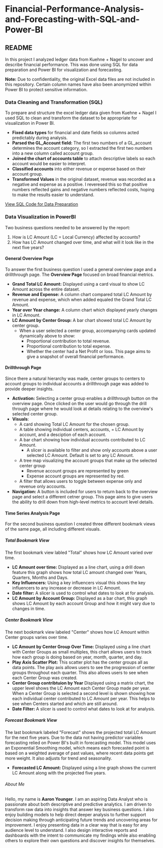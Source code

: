 # Financial-Performance-Analysis-and-Forecasting-with-SQL-and-Power-BI

## README
In this project I analyzed ledger data from Kuehne + Nagel to uncover and describe financial performance. This was done using SQL for data preparation and Power BI for visualization and forecasting.

**Note:** Due to confidentiality, the original Excel data files are not included in this repository. Certain column names have also been anonymized within Power BI to protect sensitive information.

### Data Cleaning and Transformation (SQL)
To prepare and structure the excel ledger data given from Kuehne + Nagel I used SQL to clean and transform the dataset to be appropriate for visualization in Power BI.

- **Fixed data types** for financial and date fields so columns acted predictably during analysis. 
- **Parsed the GL_Account field:** The first two numbers of a GL_account determines the account category, so I extracted the first two numbers into a new column called account group.
- **Joined the chart of accounts table** to attach descriptive labels so each account would be easier to interpret.
- **Classified accounts** into either revenue or expense based on their account group.
- **Transformed Values** in the original dataset, revenue was recorded as a negative and expense as a positive. I reveresed this so that positive numbers reflected gains and negative numbers reflected costs, hoping to make the results easier to understand.

[View SQL Code for Data Preparation](SQL%20code.sql)

### Data Visualization in PowerBI 
Two business questions needed to be answered by the report:
1. How is LC Amount (LC = Local Currency) affected by accounts?
2. How has LC Amount changed over time, and what will it look like in the next five years?

#### General Overview Page
To answer the first business question I used a general overview page and a drillthrough page. The **Overview Page** focused on broad financial metrics.
- **Grand Total LC Amount:** Displayed using a card visual to show LC Amount across the entire dataset.
- **Revenue and Expense:** A column chart compared total LC Amount by revenue and expense, which when added equaled the Grand Total LC Amount.
- **Year over Year change:** A column chart which displayed yearly changes in LC Amount. 
- **LC Amount by Center Group:** A bar chart showed total LC Amount by center group.
    - When a user selected a center group, accompanying cards updated dynamically above to show:
        - Proportional contribution to total revenue.
        - Proportional contribution to total expense.
        - Whether the center had a Net Profit or loss.
This page aims to give a snapshot of overall financial performance.

#### Drillthrough Page
Since there a natural hierarchy was made, center groups to centers to account groups to individual accounts a drillthrough page was added to provide deeper insights.

- **Activation:** Selecting a center group enables a drillthrough button on the overview page. Once clicked on the user would go through the drill through page where he would look at details relating to the overview's selected center group.
- **Visuals**:
    - A card showing Total LC Amount for the chosen group.
    - A table showing individual centers, accounts, = LC Amount by account, and a desciption of each account. 
    - A bar chart showing how individual accounts contributed to LC Amount.
        - A slicer is available to filter and show only accounts above a user selected LC Amount. Default is set to any LC Amount.
    - A tree map visualizing the account groups that make up the selected center group
        - Revenue account groups are represented by green
        - Expense account groups are represented by red.
    - A filter that allows users to toggle between expense only and revenue only accounts.
- **Navigation:** A button is included for users to return back to the overview page and select a different cetner group.
This page aims to give users the ability to drill down from high-level metrics to account level details. 

#### Time Series Analysis Page
For the second business question I created three different bookmark views of the same page, all including different visuals.

##### Total Bookmark View
The first bookmark view labled "Total" shows how LC Amount varied over time.

- **LC Amount over time:** Displayed as a line chart, using a drill down feature this graph shows how total LC amount changed over Years, Quarters, Months and Days. 
- **Key Influencers:** Using a key influencers visual this shows the key influencers to any increase or decrease in LC Amount.
- **Date filter:** A slicer is used to control what dates to look at for analysis.
- **LC Amount by Account Group:** Displayed as a bar chart, this graph shows LC Amount by each account Group and how it might vary due to changes in time.

##### Center Bookmark View
The next bookmark view labeled "Center" shows how LC Amount within Center groups varies over time.

- **LC Amount by Center Group Over Time:** Displayed using a line chart with Center Groups as small multiples, this chart allows users to track how each group is doing based on year, month, quarter, and day. 
- **Play Axis Scatter Plot:** This scatter plot has the center groups all as data points. The play axis allows users to see the progression of center groups throughout each quarter. This also allows users to see when each Center Group was created.
- **Center Group contribtuion by Year** Displayed using a matrix chart, the upper level shows the LC Amount each Center Group made per year. When a Center Group is selected a second level is shown showing how each individual center contributed to LC Amount per year. This helps to see when Centers started and which are still around.
- **Date Filter:** A slicer is used to control what dates to look at for analysis.

##### Forecast Bookmark View
The last bookmark labeled "Forecast" shows the projected total LC Amount for the next five years. Due to the data not having predictor variables forecasting relied on Power BI's built in forecasting model. This model uses an Exponential Smoothing model, which means each forecasted point is based on a weighted average of past values, where recent data points get more weight. It also adjusts for trend and seasonality.

- **Forecasted LC Amount:** Displayed using a line graph shows the current LC Amount along with the projected five years. 


###### About Me
Hello, my name is **Aaron Younger**. I am an aspiring Data Analyst who is passionate about both descriptive and predictive analytics. I am driven to transform raw data into insights that answer key business questions. I also enjoy building models to help direct deeper analysis to further support decision making through anticipating future trends and uncovering areas for improvement. I enjoy presenting data in a clear way that is easy for any audience level to understand. I also design interactive reports and dashboards with the intent to communicate my findings while also enabling others to explore their own questions and discover insights for themselves.
